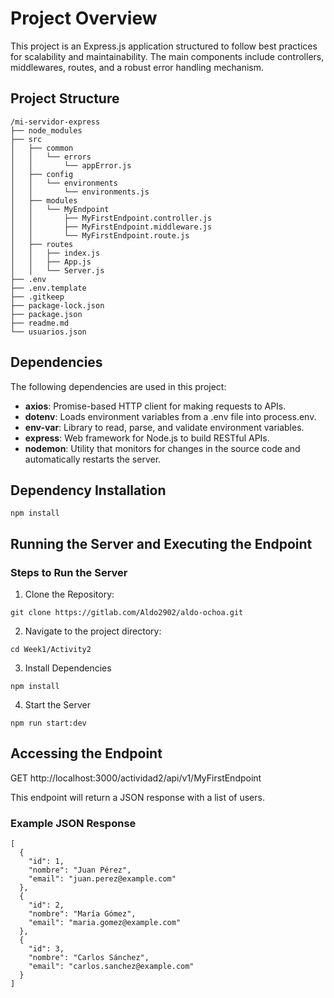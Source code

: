 # Project Overview

This project is an Express.js application structured to follow best practices for scalability and maintainability. The main components include controllers, middlewares, routes, and a robust error handling mechanism.

## Project Structure

```plaintext
/mi-servidor-express
├── node_modules
├── src
│   ├── common
│   │   └── errors
│   │       └── appError.js
│   ├── config
│   │   └── environments
│   │       └── environments.js
│   ├── modules
│   │   └── MyEndpoint
│   │       ├── MyFirstEndpoint.controller.js
│   │       ├── MyFirstEndpoint.middleware.js
│   │       └── MyFirstEndpoint.route.js
│   ├── routes
│   │   ├── index.js
│   │   ├── App.js
│   │   └── Server.js
├── .env
├── .env.template
├── .gitkeep
├── package-lock.json
├── package.json
├── readme.md
└── usuarios.json
```

## Dependencies

The following dependencies are used in this project:

- **axios**: Promise-based HTTP client for making requests to APIs.
- **dotenv**: Loads environment variables from a .env file into process.env.
- **env-var**: Library to read, parse, and validate environment variables.
- **express**: Web framework for Node.js to build RESTful APIs.
- **nodemon**: Utility that monitors for changes in the source code and automatically restarts the server.

## Dependency Installation

```
npm install
```

## Running the Server and Executing the Endpoint

### Steps to Run the Server

1. Clone the Repository:
```
git clone https://gitlab.com/Aldo2902/aldo-ochoa.git
```
2. Navigate to the project directory:

```
cd Week1/Activity2
```
3. Install Dependencies
```
npm install
```

4. Start the Server
```
npm run start:dev
```

## Accessing the Endpoint

GET http://localhost:3000/actividad2/api/v1/MyFirstEndpoint

This endpoint will return a JSON response with a list of users.

### Example JSON Response

```
[
  {
    "id": 1,
    "nombre": "Juan Pérez",
    "email": "juan.perez@example.com"
  },
  {
    "id": 2,
    "nombre": "María Gómez",
    "email": "maria.gomez@example.com"
  },
  {
    "id": 3,
    "nombre": "Carlos Sánchez",
    "email": "carlos.sanchez@example.com"
  }
]
```